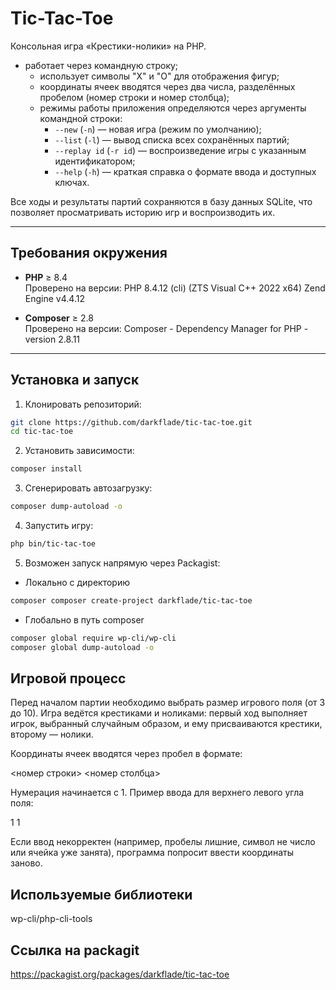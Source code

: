 # Tic-Tac-Toe

Консольная игра «Крестики-нолики» на PHP.
 - работает через командную строку;
   - использует символы "X" и "O" для отображения фигур;
   - координаты ячеек вводятся через два числа, разделённых пробелом (номер строки и номер столбца);
   - режимы работы приложения определяются через аргументы командной строки:
     - `--new` (`-n`) — новая игра (режим по умолчанию);
     - `--list` (`-l`) — вывод списка всех сохранённых партий;
     - `--replay id` (`-r id`) — воспроизведение игры с указанным идентификатором;
     - `--help` (`-h`) — краткая справка о формате ввода и доступных ключах.

Все ходы и результаты партий сохраняются в базу данных SQLite, что позволяет просматривать историю игр и воспроизводить их.

---

## Требования окружения

- **PHP** ≥ 8.4  
  Проверено на версии:
  PHP 8.4.12 (cli) (ZTS Visual C++ 2022 x64)
  Zend Engine v4.4.12

- **Composer** ≥ 2.8  
  Проверено на версии:
  Composer - Dependency Manager for PHP - version 2.8.11

---

## Установка и запуск

1. Клонировать репозиторий:
 ```bash
 git clone https://github.com/darkflade/tic-tac-toe.git
 cd tic-tac-toe
 ```

2. Установить зависимости:
```bash
composer install
```
3. Сгенерировать автозагрузку:
```bash
composer dump-autoload -o
```
4. Запустить игру:
```bash
php bin/tic-tac-toe
```
5. Возможен запуск напрямую через Packagist:
 * Локально c директорию
```bash
composer composer create-project darkflade/tic-tac-toe
```
 * Глобально в путь composer
```bash
composer global require wp-cli/wp-cli
composer global dump-autoload -o
```

## Игровой процесс
Перед началом партии необходимо выбрать размер игрового поля (от 3 до 10). Игра ведётся крестиками и ноликами: первый ход выполняет игрок, выбранный случайным образом, и ему присваиваются крестики, второму — нолики.

Координаты ячеек вводятся через пробел в формате:

<номер строки> <номер столбца>

Нумерация начинается с 1. Пример ввода для верхнего левого угла поля:

1 1

Если ввод некорректен (например, пробелы лишние, символ не число или ячейка уже занята), программа попросит ввести координаты заново.


## Используемые библиотеки

wp-cli/php-cli-tools

## Ссылка на packagit

https://packagist.org/packages/darkflade/tic-tac-toe